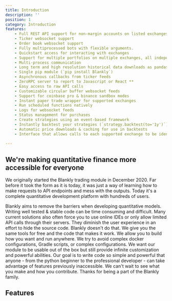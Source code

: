```yaml
---
title: Introduction
description: ''
position: 1
category: Introduction
features:
    - Full REST API support for non-margin accounts on listed exchanges
    - Ticker websocket support
    - Order book websocket support
    - Fully multiprocessed bots with flexible arguments.
    - Quickstart access for interacting with exchanges
    - Support for multiple portfolios on multiple exchanges, all independently
    - Multi-process communication
    - Long term and high resolution historical data downloads as pandas dataframes
    - Single pip module (`pip install Blankly`)
    - Asynchronous callbacks from ticker feeds
    - ZeroRPC server to report to Javascript or React **
    - Easy access to raw API calls
    - Customizable circular buffer websocket feeds
    - Support for coinbase pro & binance sandbox modes
    - Instant paper trade wrapper for supported exchanges
    - Run scheduled functions natively
    - Logs for websocket feeds
    - Status management for purchases
    - Create strategies using an event-based framework
    - Instantly backtest your strategies (`strategy.backtest(to='1y')`)
    - Automatic price downloads & caching for use in backtests
    - Interface that allows calls to each supported exchange to be identical
	
---
```


## We're making quantitative finance more accessible for everyone

We originally started the Blankly trading module in December 2020. Far before it took the form as it is today, it was just a way of learning how to make requests to API endpoints and mess with the outputs. Today it's a complete quantitative development platform with hundreds of users.

Blankly aims to remove the barriers when developing quantitative models. Writing well tested & stable code can be time consuming and difficult. Many current solutions also often force you to use online IDEs or only allow limited API calls through their servers. They diminish the user experience in an effort to hide the source code. Blankly doesn't do that. We give you the same tools for free and the code that makes it work. We allow you to build how you want and run anywhere. 
We try to avoid complex docker configurations, Gradle scripts, or complex configurations. We want our module to be usable out of the box but still provide infinite customization and powerful abilities. Our goal is to write code so simple and powerful that anyone - from the python beginner to the professional developer - can take advantage of features previously inaccessible. We can't wait to see what you make and how you contribute. Thanks for being a part of the Blankly family.


## Features

<list :items="features"></list>
